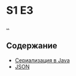 # S1 E3

[..](../README.md)

## Содержание
* [Сериализация в Java](./serialization.ru.md)
* [JSON](./json.ru.md)
